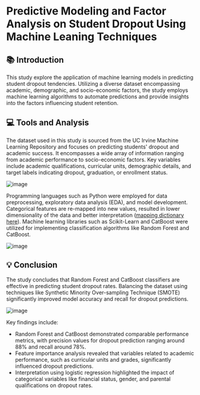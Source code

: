 # Predictive Modeling and Factor Analysis on Student Dropout Using Machine Leaning Techniques

## 📚 Introduction
This study explore the application of machine learning models in predicting student dropout tendencies. Utilizing a diverse dataset encompassing academic, demographic, and socio-economic factors, the study employs machine learning algorithms to automate predictions and provide insights into the factors influencing student retention.

## 💻 Tools and Analysis
The dataset used in this study is sourced from the UC Irvine Machine Learning Repository and focuses on predicting students' dropout and academic success. It encompasses a wide array of information ranging from academic performance to socio-economic factors. Key variables include academic qualifications, curricular units, demographic details, and target labels indicating dropout, graduation, or enrollment status.

![image](https://github.com/hengkisan/student-dropout-python/assets/122197570/ae3e0e05-2863-4567-b3c5-11d797c30fd3)

Programming languages such as Python were employed for data preprocessing, exploratory data analysis (EDA), and model development. Categorical features are re-mapped into new values, resulted in lower dimensionality of the data and better interpretation ([mapping dictionary here](https://github.com/hengkisan/azure-supermarket-datawarehouse)). Machine learning libraries such as Scikit-Learn and CatBoost were utilized for implementing classification algorithms like Random Forest and CatBoost.

![image](https://github.com/hengkisan/student-dropout-python/assets/122197570/a04e215e-39b3-45a3-93b0-166ab004a993)

## 💡 Conclusion
The study concludes that Random Forest and CatBoost classifiers are effective in predicting student dropout rates. Balancing the dataset using techniques like Synthetic Minority Over-sampling Technique (SMOTE) significantly improved model accuracy and recall for dropout predictions.

![image](https://github.com/hengkisan/student-dropout-python/assets/122197570/ebf9a7e0-42a9-46ea-819d-d1d3180588d5)

Key findings include:
- Random Forest and CatBoost demonstrated comparable performance metrics, with precision values for dropout prediction ranging around 88% and recall around 78%.
- Feature importance analysis revealed that variables related to academic performance, such as curricular units and grades, significantly influenced dropout predictions.
- Interpretation using logistic regression highlighted the impact of categorical variables like financial status, gender, and parental qualifications on dropout rates.
